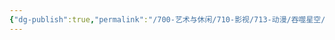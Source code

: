 ```yaml
---
{"dg-publish":true,"permalink":"/700-艺术与休闲/710-影视/713-动漫/吞噬星空/","tags":["追剧/动漫"],"noteIcon":""}
---
```

